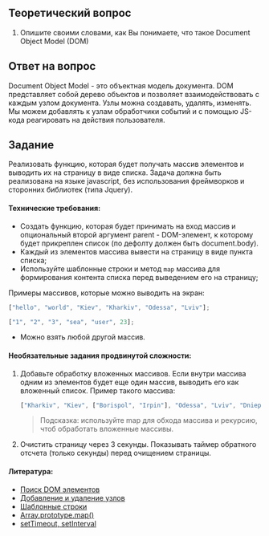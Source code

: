 ## Теоретический вопрос

1. Опишите своими словами, как Вы понимаете, что такое Document Object Model (DOM)

## Ответ на вопрос

Document Object Model - это объектная модель документа. DOM представляет собой дерево объектов и позволяет взаимодействовать с каждым узлом документа. Узлы можна создавать, удалять, изменять. Мы можем добавлять к узлам обработчики событий и с помощью JS-кода реагировать на действия пользователя.


## Задание

Реализовать функцию, которая будет получать массив элементов и выводить их на страницу в виде списка. Задача должна быть реализована на языке javascript, без использования фреймворков и сторонних библиотек (типа Jquery).

#### Технические требования:

- Создать функцию, которая будет принимать на вход массив и опциональный второй аргумент parent - DOM-элемент, к которому будет прикреплен список (по дефолту должен быть document.body).
- Каждый из элементов массива вывести на страницу в виде пункта списка;
- Используйте шаблонные строки и метод `map` массива для формирования контента списка перед выведением его на страницу;

Примеры массивов, которые можно выводить на экран:

```javascript
["hello", "world", "Kiev", "Kharkiv", "Odessa", "Lviv"];
```

```javascript
["1", "2", "3", "sea", "user", 23];
```

- Можно взять любой другой массив.

#### Необязательные задания продвинутой сложности:

1. Добавьте обработку вложенных массивов. Если внутри массива одним из элементов будет еще один массив, выводить его как вложенный список.
   Пример такого массива:

   ```javascript
   ["Kharkiv", "Kiev", ["Borispol", "Irpin"], "Odessa", "Lviv", "Dnieper"];
   ```

   > Подсказка: используйте map для обхода массива и рекурсию, чтоб обработать вложенные массивы.

2. Очистить страницу через 3 секунды. Показывать таймер обратного отсчета (только секунды) перед очищением страницы.

#### Литература:

- [Поиск DOM элементов](https://learn.javascript.ru/searching-elements-dom)
- [Добавление и удаление узлов](https://learn.javascript.ru/modifying-document)
- [Шаблонные строки](http://learn.javascript.ru/es-string)
- [Array.prototype.map()](https://developer.mozilla.org/ru/docs/Web/JavaScript/Reference/Global_Objects/Array/map)
- [setTimeout, setInterval](https://learn.javascript.ru/settimeout-setinterval)
